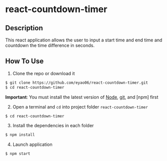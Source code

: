 # react-countdown-timer

## Description

This react application allows the user to input a start time and end time and countdown the time difference in seconds.

## How To Use

1) Clone the repo or download it

```bash
$ git clone https://github.com/eyao06/react-countdown-timer.git
$ cd react-countdown-timer
```

**Important**: You must install the latest version of [Node](https://nodejs.org/en/), [git](https://git-scm.com/downloads), and [npm] first

2) Open a terminal and `cd` into project folder `react-countdown-timer`

```bash
$ cd react-countdown-timer
```

3) Install the dependencies in each folder

```bash
$ npm install
```

4) Launch application

```bash
$ npm start
```
